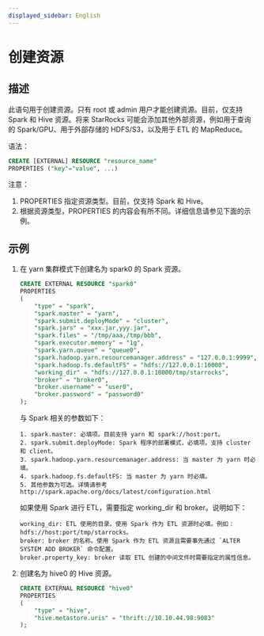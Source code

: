 ```yaml
---
displayed_sidebar: English
---
```


# 创建资源

## 描述

此语句用于创建资源。只有 root 或 admin 用户才能创建资源。目前，仅支持 Spark 和 Hive 资源。将来 StarRocks 可能会添加其他外部资源，例如用于查询的 Spark/GPU、用于外部存储的 HDFS/S3，以及用于 ETL 的 MapReduce。

语法：

```sql
CREATE [EXTERNAL] RESOURCE "resource_name"
PROPERTIES ("key"="value", ...)
```

注意：

1. PROPERTIES 指定资源类型。目前，仅支持 Spark 和 Hive。
2. 根据资源类型，PROPERTIES 的内容会有所不同。详细信息请参见下面的示例。

## 示例

1. 在 yarn 集群模式下创建名为 spark0 的 Spark 资源。

   ```sql
   CREATE EXTERNAL RESOURCE "spark0"
   PROPERTIES
   (
       "type" = "spark",
       "spark.master" = "yarn",
       "spark.submit.deployMode" = "cluster",
       "spark.jars" = "xxx.jar,yyy.jar",
       "spark.files" = "/tmp/aaa,/tmp/bbb",
       "spark.executor.memory" = "1g",
       "spark.yarn.queue" = "queue0",
       "spark.hadoop.yarn.resourcemanager.address" = "127.0.0.1:9999",
       "spark.hadoop.fs.defaultFS" = "hdfs://127.0.0.1:10000",
       "working_dir" = "hdfs://127.0.0.1:10000/tmp/starrocks",
       "broker" = "broker0",
       "broker.username" = "user0",
       "broker.password" = "password0"
   );
   ```

   与 Spark 相关的参数如下：

   ```plain
   1. spark.master: 必填项。目前支持 yarn 和 spark://host:port。
   2. spark.submit.deployMode: Spark 程序的部署模式，必填项。支持 cluster 和 client。
   3. spark.hadoop.yarn.resourcemanager.address: 当 master 为 yarn 时必填。
   4. spark.hadoop.fs.defaultFS: 当 master 为 yarn 时必填。
   5. 其他参数为可选。详情请参考 http://spark.apache.org/docs/latest/configuration.html
   ```

   如果使用 Spark 进行 ETL，需要指定 working_dir 和 broker。说明如下：

   ```plain
   working_dir: ETL 使用的目录。使用 Spark 作为 ETL 资源时必填。例如：hdfs://host:port/tmp/starrocks。
   broker: broker 的名称。使用 Spark 作为 ETL 资源且需要事先通过 `ALTER SYSTEM ADD BROKER` 命令配置。
   broker.property_key: broker 读取 ETL 创建的中间文件时需要指定的属性信息。
   ```

2. 创建名为 hive0 的 Hive 资源。

   ```sql
   CREATE EXTERNAL RESOURCE "hive0"
   PROPERTIES
   (
       "type" = "hive",
       "hive.metastore.uris" = "thrift://10.10.44.98:9083"
   );
   ```